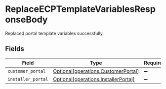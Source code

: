 # ReplaceECPTemplateVariablesResponseBody

Replaced portal template variables successfully.


## Fields

| Field                                                                              | Type                                                                               | Required                                                                           | Description                                                                        |
| ---------------------------------------------------------------------------------- | ---------------------------------------------------------------------------------- | ---------------------------------------------------------------------------------- | ---------------------------------------------------------------------------------- |
| `customer_portal`                                                                  | [Optional[operations.CustomerPortal]](../../models/operations/customerportal.md)   | :heavy_minus_sign:                                                                 | N/A                                                                                |
| `installer_portal`                                                                 | [Optional[operations.InstallerPortal]](../../models/operations/installerportal.md) | :heavy_minus_sign:                                                                 | N/A                                                                                |